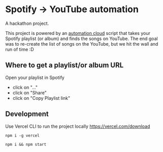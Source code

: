 # Spotify &rarr; YouTube automation
A hackathon project.

This project is powered by an [automation cloud](https://automationcloud.net/download) script that takes your Spotify playlist (or album) and finds the songs on YouTube.
The end goal was to re-create the list of songs on the YouTube, but we hit the wall and run of time :D 

## Where to get a playlist/or album URL 

Open your playlist in Spotify 
  * click on "..." 
  * click on "Share"
  * click on "Copy Playlist link"

## Development

Use Vercel CLI to run the project locally https://vercel.com/download

`npm i -g vercel`

`npm i && npm start`
